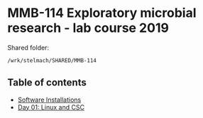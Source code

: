 # MMB-114 Exploratory microbial research - lab course 2019

Shared folder:

```bash
/wrk/stelmach/SHARED/MMB-114
```

## Table of contents

* [Software Installations](https://github.com/igorspp/MMB-114/blob/master/00-software-installations.md)
* [Day 01: Linux and CSC](https://github.com/igorspp/MMB-114/blob/master/01-Linux-and-CSC.md)
